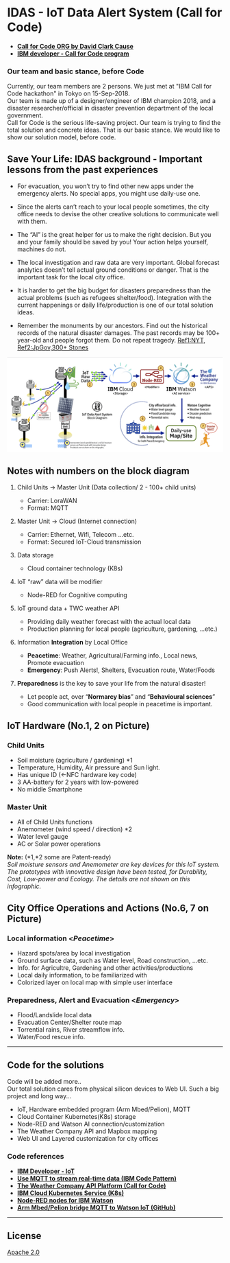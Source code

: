 # IDAS - IoT Data Alert System (Call for Code)
- **[Call for Code ORG by David Clark Cause](https://callforcode.org/)**
- **[IBM developer - Call for Code program](https://developer.ibm.com/callforcode/)**

### Our team and basic stance, before Code

Currently, our team members are 2 persons. We just met at "IBM Call for Code hackathon" in Tokyo on 15-Sep-2018.</br>
Our team is made up of a designer/engineer of IBM champion 2018, and a disaster researcher/official in disaster prevention department of the local government.</br>
Call for Code is the serious life-saving project. Our team is trying to find the total solution and concrete ideas. That is our basic stance. We would like to show our solution model, before code.

## Save Your Life: IDAS background - Important lessons from the past experiences

- For evacuation, you won’t try to find other new apps under the emergency alerts. No special apps, you might use daily-use one.

- Since the alerts can’t reach to your local people sometimes, the city office needs to devise the other creative solutions to communicate well with them.

- The “AI” is the great helper for us to make the right decision. But you and your family should be saved by you! Your action helps yourself, machines do not.

- The local investigation and raw data are very important. Global forecast analytics doesn’t tell actual ground conditions or danger. That is the important task for the local city office.

- It is harder to get the big budget for disasters preparedness than the actual problems (such as refugees shelter/food). Integration with the current happenings or daily life/production is one of our total solution ideas.

- Remember the monuments by our ancestors. Find out the historical records of the natural disaster damages. The past records may be 100+ year-old and people forgot them. Do not repeat tragedy. [Ref1:NYT](https://www.nytimes.com/2011/04/21/world/asia/21stones.html), [Ref2:JpGov,300+ Stones](http://www.thr.mlit.go.jp/road/sekihijouhou/gaiyou.pdf)

[![IDAS - block diagram](doc/source/images/block-diagram-v01.png)](https://raw.githubusercontent.com/nikosun/IDAS-CallforCode/master/doc/source/images/block-diagram-v01.png)

## Notes with numbers on the block diagram

1. Child Units -> Master Unit (Data collection/ 2 - 100+ child units)
    - Carrier: LoraWAN
    - Format: MQTT

2. Master Unit -> Cloud (Internet connection)
    - Carrier: Ethernet, Wifi, Telecom …etc.
    - Format: Secured IoT-Cloud transmission

3. Data storage
    - Cloud container technology (K8s)

4. IoT “raw” data will be modifier
    - Node-RED for Cognitive computing

5. IoT ground data + TWC weather API
    - Providing daily weather forecast with the actual local data
    - Production planning for local people (agriculture, gardening, …etc.)

6. Information **Integration** by Local Office
    - **Peacetime**: Weather, Agricultural/Farming info., Local news, Promote evacuation
    - **Emergency**: Push Alerts!, Shelters, Evacuation route, Water/Foods

7. **Preparedness** is the key to save your life from the natural disaster!
    - Let people act, over “**Normarcy bias**” and “**Behavioural sciences**”
    - Good communication with local people in peacetime is important.

## IoT Hardware (No.1, 2 on Picture)
### Child Units
- Soil moisture (agriculture / gardening) \*1
- Temperature, Humidity, Air pressure and Sun light.
- Has unique ID (←NFC hardware key code)
- 3 AA-battery for 2 years with low-powered
- No middle Smartphone

### Master Unit
- All of Child Units functions
- Anemometer (wind speed / direction) \*2
- Water level gauge
- AC or Solar power operations

**Note:** (*1,*2 some are Patent-ready) </br>
*Soil moisture sensors and Anemometer are key devices for this IoT system. The prototypes with innovative design have been tested, for Durability, Cost, Low-power and Ecology. The details are not shown on this infographic.*

## City Office Operations and Actions (No.6, 7 on Picture) 
### Local information <*Peacetime*>
- Hazard spots/area by local investigation
- Ground surface data, such as Water level, Road construction, …etc.
- Info. for Agricultre, Gardening and other activities/productions
- Local daily information, to be familiarized with
- Colorized layer on local map with simple user interface
### Preparedness, Alert and Evacuation <*Emergency*>
- Flood/Landslide local data
- Evacuation Center/Shelter route map
- Torrential rains, River streamflow info. 
- Water/Food rescue info.

---

## Code for the solutions

Code will be added more.. </br>
Our total solution cares from physical silicon devices to Web UI. Such a big project and long way...
- IoT, Hardware embedded program (Arm Mbed/Pelion), MQTT
- Cloud Container Kubernetes(K8s) storage
- Node-RED and Watson AI connection/customization
- The Weather Company API and Mapbox mapping
- Web UI and Layered customization for city offices

### Code references
- [**IBM Developer - IoT**](https://developer.ibm.com/technologies/iot/)
- [**Use MQTT to stream real-time data (IBM Code Pattern)**](https://developer.ibm.com/patterns/use-mqtt-stream-real-time-data/)
- [**The Weather Company API Platform (Call for Code)**](https://callforcode.weather.com/)
- [**IBM Cloud Kubernetes Service (K8s)**](https://www.ibm.com/cloud/container-service)
- [**Node-RED nodes for IBM Watson**](https://flows.nodered.org/node/node-red-node-watson)
- [**Arm Mbed/Pelion bridge MQTT to Watson IoT (GitHub)**](https://github.com/ARMmbed/pelion-bridge-container-mqtt)


---

## License
[Apache 2.0](LICENSE)
